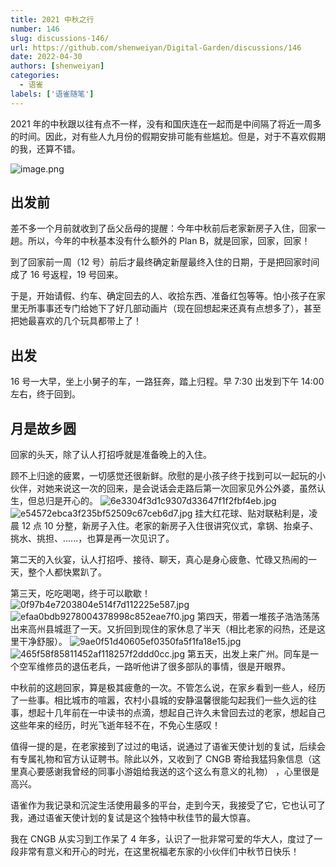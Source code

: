 ```yaml
---
title: 2021 中秋之行
number: 146
slug: discussions-146/
url: https://github.com/shenweiyan/Digital-Garden/discussions/146
date: 2022-04-30
authors: [shenweiyan]
categories: 
  - 语雀
labels: ['语雀随笔']
---
```


2021 年的中秋跟以往有点不一样，没有和国庆连在一起而是中间隔了将近一周多的时间。因此，对有些人九月份的假期安排可能有些尴尬。但是，对于不喜欢假期的我，还算不错。

<!-- more -->

![image.png](https://shub.weiyan.tech/yuque/elog-notebook-img/FnCWM4YstHfatKu0YpuzFSmH4IvO.png)

## 出发前

差不多一个月前就收到了岳父岳母的提醒：今年中秋前后老家新房子入住，回家一趟。所以，今年的中秋基本没有什么额外的 Plan B，就是回家，回家，回家！

到了回家前一周（12 号）前后才最终确定新屋最终入住的日期，于是把回家时间成了 16 号返程，19 号回来。

于是，开始请假、约车、确定回去的人、收拾东西、准备红包等等。怕小孩子在家里无所事事还专门给她下了好几部动画片（现在回想起来还真有点想多了），甚至把她最喜欢的几个玩具都带上了！

## 出发

16 号一大早，坐上小舅子的车，一路狂奔，踏上归程。早 7:30 出发到下午 14:00 左右，终于回到。

## 月是故乡圆

回家的头天，除了认人打招呼就是准备晚上的入住。

顾不上归途的疲累，一切感觉还很新鲜。欣慰的是小孩子终于找到可以一起玩的小伙伴，对她来说这一次的回来，是会说话会走路后第一次回家见外公外婆，虽然认生，但总归是开心的。
![6e3304f3d1c9307d33647f1f2fbf4eb.jpg](https://shub.weiyan.tech/yuque/elog-notebook-img/FhMKTJ5jWZuvc5QUAUQspIhUeIO5.jpeg)![e54572ebca3f235bf52509c67ceb6d7.jpg](https://shub.weiyan.tech/yuque/elog-notebook-img/Fpj8sXMzXA8PhwWdDCHCEU96J7RH.jpeg)
挂大红花球、贴对联粘利是，凌晨 12 点 10 分整，新房子入住。老家的新房子入住很讲究仪式，拿锅、抬桌子、挑水、挑担、......，也算是再一次见识了。

第二天的入伙宴，认人打招呼、接待、聊天，真心是身心疲惫、忙碌又热闹的一天，整个人都快累趴了。

第三天，吃吃喝喝，终于可以歇歇！
![0f97b4e7203804e514f7d112225e587.jpg](https://shub.weiyan.tech/yuque/elog-notebook-img/Fsn3Zc2v6LTJ5qknKbcwM6DhVJ_4.jpeg) ![efaa0bdb9278004378998c852eae7f0.jpg](https://shub.weiyan.tech/yuque/elog-notebook-img/FnWyIhqzRqlVPLrQH5iUUhLqxS2V.jpeg)
第四天，带着一堆孩子浩浩荡荡出来高州县城逛了一天。又折回到现住的家休息了半天（相比老家的闷热，还是这里干净舒服）。
![9ae0f51d40605ef0350fa5f1fa18e15.jpg](https://shub.weiyan.tech/yuque/elog-notebook-img/FpUkGIcqmlgmw1gyjCeHlZGj_74y.jpeg) ![465f58f85811452af118257f2ddd0cc.jpg](https://shub.weiyan.tech/yuque/elog-notebook-img/FtFoT_mlS6cKniVfdSALzbsxVf-C.jpeg)
第五天，出发上来广州。同车是一个空军维修员的退伍老兵，一路听他讲了很多部队的事情，很是开眼界。

中秋前的这趟回家，算是极其疲惫的一次。不管怎么说，在家乡看到一些人，经历了一些事。相比城市的喧嚣，农村小县城的安静温馨很能勾起我们一些久远的往事，想起十几年前在一中读书的点滴，想起自己许久未曾回去过的老家，想起自己这些年来的经历，时光飞逝年轻不在，不免心生感叹！

值得一提的是，在老家接到了过过的电话，说通过了语雀天使计划的复试，后续会有专属礼物和官方认证聘书。除此以外，又收到了 CNGB 寄给我猛犸象信息（这里真心要感谢我曾经的同事小游姐给我送的这个这么有意义的礼物） ，心里很是高兴。

语雀作为我记录和沉淀生活使用最多的平台，走到今天，我接受了它，它也认可了我，通过语雀天使计划的复试是这个独特中秋佳节的最大惊喜。

我在 CNGB 从实习到工作呆了 4 年多，认识了一批非常可爱的华大人，度过了一段非常有意义和开心的时光，在这里祝福老东家的小伙伴们中秋节日快乐！

<script src="https://giscus.app/client.js"
	data-repo="shenweiyan/Digital-Garden"
	data-repo-id="R_kgDOKgxWlg"
	data-mapping="number"
	data-term="146"
	data-reactions-enabled="1"
	data-emit-metadata="0"
	data-input-position="bottom"
	data-theme="light"
	data-lang="zh-CN"
	crossorigin="anonymous"
	async>
</script>
